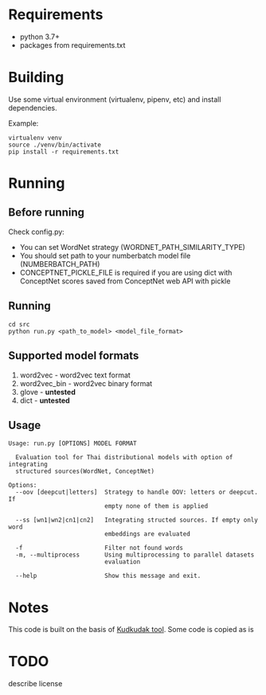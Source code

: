 # Requirements
- python 3.7+
- packages from requirements.txt

# Building
Use some virtual environment (virtualenv, pipenv, etc) and install dependencies.

Example:
```
virtualenv venv
source ./venv/bin/activate 
pip install -r requirements.txt
```

# Running

## Before running
Check config.py:
 
- You can set WordNet strategy (WORDNET_PATH_SIMILARITY_TYPE)
- You should set path to your numberbatch model file (NUMBERBATCH_PATH)
- CONCEPTNET_PICKLE_FILE is required if you are using dict with ConceptNet scores saved from ConceptNet web API with pickle


## Running
```
cd src
python run.py <path_to_model> <model_file_format>
```

## Supported model formats
1. word2vec - word2vec text format
2. word2vec_bin - word2vec binary format 
3. glove - **untested**
4. dict - **untested**

## Usage
```
Usage: run.py [OPTIONS] MODEL FORMAT

  Evaluation tool for Thai distributional models with option of integrating
  structured sources(WordNet, ConceptNet)

Options:
  --oov [deepcut|letters]  Strategy to handle OOV: letters or deepcut. If
                           empty none of them is applied

  --ss [wn1|wn2|cn1|cn2]   Integrating structed sources. If empty only word
                           embeddings are evaluated

  -f                       Filter not found words
  -m, --multiprocess       Using multiprocessing to parallel datasets
                           evaluation

  --help                   Show this message and exit.

```

# Notes
This code is built on the basis of [Kudkudak tool](https://github.com/kudkudak/word-embeddings-benchmarks).
Some code is copied as is

# TODO 
describe license 